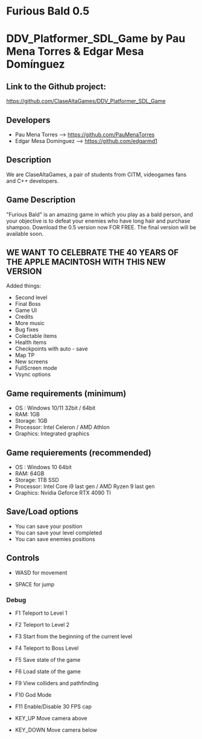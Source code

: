 # Furious Bald 0.5
# DDV_Platformer_SDL_Game by Pau Mena Torres & Edgar Mesa Domínguez

## Link to the Github project:
https://github.com/ClaseAltaGames/DDV_Platformer_SDL_Game

## Developers
- Pau Mena Torres      --> https://github.com/PauMenaTorres
- Edgar Mesa Domínguez --> https://github.com/edgarmd1

## Description
We are ClaseAltaGames, a pair of students from CITM, videogames fans and C++ developers.

## Game Description
"Furious Bald" is an amazing game in which you play as a bald person, and your objective is to defeat your enemies who have long hair and purchase shampoo. Download the 0.5 version now FOR FREE. The final version will be available soon.

## WE WANT TO CELEBRATE THE 40 YEARS OF THE APPLE MACINTOSH WITH THIS NEW VERSION
Added things:
- Second level
- Final Boss
- Game UI
- Credits
- More music
- Bug fixes
- Colectable items
- Health items
- Checkpoints with auto - save
- Map TP
- New screens
- FullScreen mode
- Vsync options


## Game requirements (minimum)
- OS : Windows 10/11 32bit / 64bit
- RAM: 1GB
- Storage: 1GB 
- Processor: Intel Celeron / AMD Athlon
- Graphics: Integrated graphics

## Game requierements (recommended)
- OS : Windows 10 64bit 
- RAM: 64GB
- Storage: 1TB SSD
- Processor: Intel Core i9 last gen / AMD Ryzen 9 last gen
- Graphics: Nvidia Geforce RTX 4090 TI

## Save/Load options
- You can save your position
- You can save your level completed
- You can save enemies positions

## Controls
- WASD for movement
    
- SPACE for jump

### Debug    
- F1 Teleport to Level 1

- F2 Teleport to Level 2

- F3 Start from the beginning of the current level

- F4 Teleport to Boss Level

- F5 Save state of the game

- F6 Load state of the game

- F9 View colliders and pathfinding 

- F10 God Mode 

- F11 Enable/Disable 30 FPS cap

- KEY_UP Move camera above

- KEY_DOWN Move camera below
